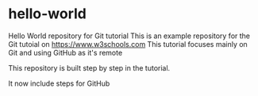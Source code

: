 # hello-world
Hello World repository for Git tutorial
This is an example repository for the Git tutoial on https://www.w3schools.com
This tutorial focuses mainly on Git and using GitHub as it's remote 

This repository is built step by step in the tutorial.

It now include steps for GitHub
